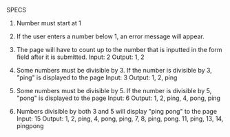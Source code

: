 SPECS

1.  Number must start at 1

2. If the user enters a number below 1, an error message will appear.

3. The page will have to count up to the number that is inputted in the form field after it is submitted.
    Input: 2
    Output: 1, 2


4.  Some numbers must be divisible by 3.  If the number is divisible by 3, "ping" is displayed to the page
    Input: 3
    Output: 1, 2, ping

5.  Some numbers must be divisible by 5.  If the number is divisible by 5, "pong" is displayed to the page
    Input: 6
    Output: 1, 2, ping, 4, pong, ping

6.  Numbers divisible by both 3 and 5 will display "ping pong" to the page
    Input: 15
    Output: 1, 2, ping, 4, pong, ping, 7, 8, ping, pong. 11, ping, 13, 14, pingpong
